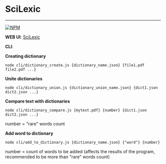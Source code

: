 # SciLexic
______________________________________

[![NPM](https://nodei.co/npm/scilexic.png?downloads=true&stars=true)](https://nodei.co/npm/scilexic/)

**WEB UI**: [SciLexic](https://scilexic.github.io/)

**CLI**:

**Creating dictionary**

```
node cli/dictionary_create.js {dictionary_name.json} {file1.pdf file2.pdf ...}
```

**Unite dictionaries**

```
node cli/dictionary_union.js {dictionary_union_name.json} {dict1.json dict2.json ...}
```

**Compare text with dictionaries**

```
node cli/dictionary_compare.js {mytext.pdf} {number} {dict1.json dict2.json ...}
```
number = "rare" words count

**Add word to dictionary**

```
node cli/add_to_dictionary.js {dictionary_name.json} {"word"} {number}
```
number = count of words to be added (affects the results of the program, recommended to be more than "rare" words count)
